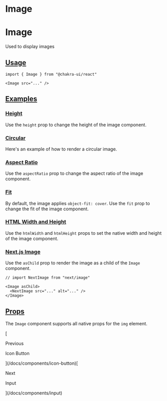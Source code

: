 # Image

Image
=====

Used to display images

[Usage](#usage)
---------------

```
import { Image } from "@chakra-ui/react"
```

```
<Image src="..." />
```

[Examples](#examples)
---------------------

### [Height](#height)

Use the `height` prop to change the height of the image component.

### [Circular](#circular)

Here's an example of how to render a circular image.

### [Aspect Ratio](#aspect-ratio)

Use the `aspectRatio` prop to change the aspect ratio of the image component.

### [Fit](#fit)

By default, the image applies `object-fit: cover`. Use the `fit` prop to change the fit of the image component.

### [HTML Width and Height](#html-width-and-height)

Use the `htmlWidth` and `htmlHeight` props to set the native width and height of the image component.

### [Next.js Image](#nextjs-image)

Use the `asChild` prop to render the image as a child of the `Image` component.

```
// import NextImage from "next/image"

<Image asChild>
  <NextImage src="..." alt="..." />
</Image>
```

[Props](#props)
---------------

The `Image` component supports all native props for the `img` element.

[

Previous

Icon Button



](/docs/components/icon-button)[

Next

Input



](/docs/components/input)